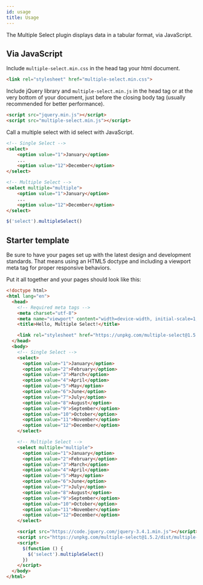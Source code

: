 ```yaml
---
id: usage
title: Usage
---
```


The Multiple Select plugin displays data in a tabular format, via JavaScript.

<div id="codefund"></div>

## Via JavaScript

Include `multiple-select.min.css` in the head tag your html document.

```html
<link rel="stylesheet" href="multiple-select.min.css">
```

Include jQuery library and `multiple-select.min.js` in the head tag or at the very bottom of your document, just before the closing body tag (usually recommended for better performance).

```html
<script src="jquery.min.js"></script>
<script src="multiple-select.min.js"></script>
```

Call a multiple select with id select with JavaScript.

```html
<!-- Single Select -->
<select>
    <option value="1">January</option>
    ...
    <option value="12">December</option>
</select>

<!-- Multiple Select -->
<select multiple="multiple">
    <option value="1">January</option>
    ...
    <option value="12">December</option>
</select>
```

```js
$('select').multipleSelect()
```

## Starter template

Be sure to have your pages set up with the latest design and development standards. That means using an HTML5 doctype and including a viewport meta tag for proper responsive behaviors.

Put it all together and your pages should look like this:

```html
<!doctype html>
<html lang="en">
  <head>
    <!-- Required meta tags -->
    <meta charset="utf-8">
    <meta name="viewport" content="width=device-width, initial-scale=1, shrink-to-fit=no">
    <title>Hello, Multiple Select!</title>

    <link rel="stylesheet" href="https://unpkg.com/multiple-select@1.5.2/dist/multiple-select.min.css">
  </head>
  <body>
    <!-- Single Select -->
    <select>
      <option value="1">January</option>
      <option value="2">February</option>
      <option value="3">March</option>
      <option value="4">April</option>
      <option value="5">May</option>
      <option value="6">June</option>
      <option value="7">July</option>
      <option value="8">August</option>
      <option value="9">September</option>
      <option value="10">October</option>
      <option value="11">November</option>
      <option value="12">December</option>
    </select>

    <!-- Multiple Select -->
    <select multiple="multiple">
      <option value="1">January</option>
      <option value="2">February</option>
      <option value="3">March</option>
      <option value="4">April</option>
      <option value="5">May</option>
      <option value="6">June</option>
      <option value="7">July</option>
      <option value="8">August</option>
      <option value="9">September</option>
      <option value="10">October</option>
      <option value="11">November</option>
      <option value="12">December</option>
    </select>

    <script src="https://code.jquery.com/jquery-3.4.1.min.js"></script>
    <script src="https://unpkg.com/multiple-select@1.5.2/dist/multiple-select.min.js"></script>
    <script>
      $(function () {
        $('select').multipleSelect()
      })
    </script>
  </body>
</html>
```
